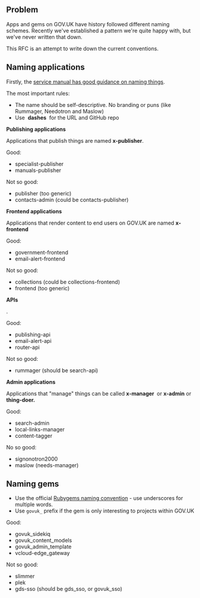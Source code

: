 ## Problem

Apps and gems on GOV.UK have history followed different naming schemes. Recently we've established a pattern we're quite happy with, but we've never written that down.

This RFC is an attempt to write down the current conventions.

## Naming applications

Firstly, the&nbsp;[service manual has good guidance on naming things](https://www.gov.uk/service-manual/design/naming-your-service).

The most important rules:

- The name should be self-descriptive. No&nbsp;branding or puns (like Rummager, Needotron and Maslow)&nbsp;
- Use&nbsp; **dashes** &nbsp;for the URL and GitHub repo

**Publishing applications**

Applications that publish things are named **x-publisher**.&nbsp;

Good:

- specialist-publisher
- manuals-publisher

Not so good:

- publisher (too generic)
- contacts-admin (could be contacts-publisher)

**Frontend applications**

Applications that render content to end users on GOV.UK are named **x-frontend**

Good:

- government-frontend
- email-alert-frontend

Not so good:

- collections (could be collections-frontend)
- frontend (too generic)

**APIs**

.&nbsp;

Good:

- publishing-api
- email-alert-api
- router-api

Not so good:

- rummager (should be search-api)

**Admin applications**

Applications that "manage" things can be called **x-manager&nbsp;** or **x-admin** or **thing-doer.**

Good:

- search-admin
- local-links-manager
- content-tagger

No so good:

- signonotron2000
- maslow (needs-manager)

## Naming gems

- Use the official [Rubygems naming convention](http://guides.rubygems.org/name-your-gem/) - use underscores for multiple words.
- Use `govuk_` prefix if the gem is only interesting to projects within GOV.UK

Good:

- govuk\_sidekiq
- govuk\_content\_models
- govuk\_admin\_template
- vcloud-edge\_gateway  
  

Not so good:

- slimmer
- plek
- gds-sso (should be gds\_sso, or govuk\_sso)

